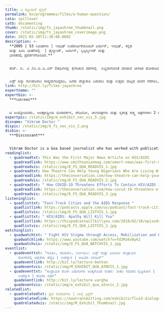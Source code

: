```yaml
---
title: ಎ ಹ್ಯೂಮನ್‌ ಕ್ವೆಸ್ಚನ್‌
permalink: kn/programmes/films/a-human-question/
cata: spillover
catb: documenting
thumb: /static/img/fs_jayashree_thumbnail.png
cover: /static/img/fs_jayashree_coverimage.png
date: 2021-05-30T11:30:00.000Z
description: >-
  **2005 | 53 ನಿಮಿಷಗಳು | ಇಂಗ್ಲಿಷ್‌ ಉಪಶೀರ್ಷಿಕೆಯೊಂದಿಗೆ ಜರ್ಮನ್‌, ಇಂಗ್ಲಿಷ್‌, ಕನ್ನಡ
  ಮತ್ತು ಹಿಂದಿ ಭಾಷೆಗಳಲ್ಲಿ ‌ | ಥೈಲ್ಯಾಂಡ್‌, ಜರ್ಮನ್, ಸ್ವಿಟ್ಜರ್ಲ್ಯಂಡ್‌ ಮತ್ತು
  ಭಾರತದಲ್ಲಿ ಪ್ರದರ್ಶನಗೊಂಡಿದೆ.**


  ಹೆಚ್.‌ ಐ. ವಿ /ಎ.ಐ.ಡಿ.ಎಸ್‌ ಔಷಧಿಗಳನ್ನು ಕೈಗೆಟಕುವ ದರಗಳಲ್ಲಿ  ಲಭ್ಯವಾಗುವಂತೆ ಮಾಡುವ ಜಾಗತಿಕ ಹೋರಾಟದ ಕಥೆಗಳನ್ನು ಹೊಂದಿರುವ ಈ ಚಲನ ಚಿತ್ರವು ʼಎ ಹ್ಯೂಮನ್‌ ಕ್ವೆಸ್ಚನ್‌ʼ, ಔಷದ ಜ್ಞಾನದ ಖಾಸಗಿ ಮಾಲೀಕತ್ವವು, ಮಾನವ ಜೀವನಕ್ಕಿಂತಲೂ ಮಿಗಿಲಾದುದೇ ಎಂಬ ಪ್ರಮುಖ ಪ್ರಶ್ನೆಯನ್ನು ಹುಟ್ಟುಹಾಕುತ್ತದೆ. ಅಂತರ್ರಾಷ್ಟ್ರೀಯ ಗುಂಪುಗಾರಿಕೆ ಮತ್ತು ಕಾರ್ಯಕರ್ತರ ಹೇಳಿಕೆಗಳನ್ನು ವೈಯಕ್ತಿಕ ನಿರೂಪಣೆಗಳೊಂದಿಗೆ ಬೆಸೆದು, ಇವೆರಡರ ನಡುವಣ ಸಂಪರ್ಕ ಹಾಗೂ ವ್ಯತಿರಿಕ್ತ ತತ್ವಗಳ ಮೂಲಕ, ಪೇಟೆಂಟ್‌ ಮತ್ತು ಹೆಚ್‌ ಐ ವಿ /ಎಐಡಿಎಸ್‌ ಔಷಧಿಗಳ ಜಗತ್ತನ್ನು ಈ ಚಲನ ಚಿತ್ರವು ಪರಿಶೋಧಿಸುತ್ತದೆ. 


  ಎಡ್ಸ್‌ ಅನ್ನು ಗುಣಪಡಿಸಲು ಸಾದ್ಯವಾಗದಿದ್ದರೂ, ಜನರು ಹೆಚ್ಚುಕಾಲ ಬದುಕಲು ಮತ್ತು ಉತ್ತಮ ಮಟ್ಟದ ಜೀವನ ನೆಡೆಸಲು, ಔಷಧಿಯ ಲಭ್ಯತೆ ಮತ್ತು ಆರೋಗ್ಯ ಆರೈಕೆಯು ಲಾಭಕರವಾಗುತ್ತವೆ. ಇವೆರಡೂ ಸಾಮಾಜಿಕ ಬದಲಾವಣೆಯ ಮುಖ್ಯ ಕಾರಣಳು ಮತ್ತು ಪರಿಣಾಮಗಳಾಗಿವೆ. ಹಿಮಾಲ್‌ ದಕ್ಷಿಣ ಏಷ್ಯಾ ಉತ್ಸವ (2007), ಮತ್ತು ಗ್ಲೋಬೆಲ್‌ (2006) ಚಲನ ಚಿತ್ರೋತ್ಸವಗಳನ್ನು ಒಳಗೊಂಡಂತೆ ಹಲವಾರು ಅಂತರರಾಷ್ಟ್ರೀಯ ಚಲನಚಿತ್ರ ಉತ್ಸವಗಳಲ್ಲಿ, ಈ ಚಿತ್ರವನ್ನು ಪ್ರದರ್ಶಿಸಲಾಗಿದೆ.
link: http://bit.ly/films-jayashree
expertname: ""
expertbio: >-
  ***ನಿರ್ದೇಶಕರು***


  ಟಿ ಜಯಶ್ರೀಯವರು, ಅಂತರ್ರಾಷ್ಟ್ರೀಯ ದೂರದರ್ಶನ, ರೇಡಿಯೋ, ಚಲನಚಿತ್ರಗಳು ಮತ್ತು ಸ್ವತಂತ್ರ ಸಾಕ್ಷ್ಯ ಚಿತ್ರಗಳಿಗಾಗಿ 2 ದಶಕಗಳಿಂದ ಕೃತಿಗಳನ್ನು ರಚಿಸಿ, ನಿರ್ಮಿಸಿ ನಿರ್ದೇಶಿಸಿದ್ದಾರೆ. ಅವರ ಪ್ರಶಸ್ತಿ ವಿಜೇತ ಕೃತಿಗಳು ಸ್ತ್ರೀ-ಪುರುಷತ್ವದ ಸಮಾಗಮ, ಲೈಂಗಿಕತೆ, ಕಾನೂನು ಮತ್ತು ಸಾರ್ವಜನಿಕ ಆರೋಗ್ಯವನ್ನು ಕೇಂದ್ರ ಬಿಂದುವನ್ನಾಗಿಸಿ ಕೊಂಡಿವೆ. ಅವರ ಚಲನಚಿತ್ರಗಳು, ಪ್ರಪಂಚದಾದ್ಯಂತ ವ್ಯಾಪಕವಾಗಿ ಪ್ರದರ್ಶಿಸಲಾಗಿವೆ. ಈ ಚಲನ ಚಿತ್ರಗಳನ್ನು ಇವರ ವಿಮಿಯೋ ಖಾತೆಯಲ್ಲಿ ಸಹ ವೀಕ್ಷಿಸಬಹುದು. ಭಾರತದಲ್ಲಿ ವಿಚಿತ್ರ ಜನಜೀವನ ಮತ್ತು ನಡವಳಿಕೆಯನ್ನು ಕುರಿತಾದ ನೇರ ಚಿತ್ರಣಗಳ ಅಪಾರ ಸಂಗ್ರಹದ ಮೂಲಕ  ಕ್ಯುಎಎಂಆರ್‌ಎ ಸಂಸ್ಥೆ
expertpic: /static/img/m_exhibit_sec_vis_5.jpg
disname: "Vikram Doctor "
dispic: /static/img/d_fs_sec_vis_2.png
disbio: >-
  ***Discussant***


  Vikram Doctor is a Goa based journalist who has worked with publications like the Times of India and Economic Times for over 20 years. He was also involved with the GayBombay community support group and also with helping and documenting the 18 year campaign to decriminalise homosexuality in India. He has written on issues relating to material culture and social change in India, including the effects of epidemics like HIV and Covid.
readinglist:
  - quadreadtxt: This Was the First Major News Article on HIV/AIDS
    quadreadlink: https://www.smithsonianmag.com/smart-news/was-first-major-news-article-hivaids-180963913/
    quadreadvis: /static/img/D_FS_QUA_READVIS_1.jpg
  - quadreadtxt: How Theatre Can Help Young Nigerians Who Are Living With HIV
    quadreadlink: https://theconversation.com/how-theatre-can-help-young-nigerians-who-are-living-with-hiv-150378
    quadreadvis: /static/img/D_FS_QUA_READVIS_2.jpg
  - quadreadtxt: " How COVID-19 Threatens Efforts To Contain HIV/AIDS in South Africa"
    quadreadlink: https://theconversation.com/how-covid-19-threatens-efforts-to-contain-hiv-aids-in-south-africa-142575
    quadreadvis: /static/img/D_FS_QUA_READVIS_3.jpg
listeninglist:
  - quadlisttxt: "Fast-Track Cities and the AIDS Response "
    quadlistlink: https://podcasts.apple.com/us/podcast/fast-track-cities-and-the-aids-response/id1459288389?i=1000437158557
    quadlistvis: /static/img/D_FS_QUA_LISTVIS_1.jpg
  - quadlisttxt: " HIV/AIDS: Apathy Will Kill You"
    quadlistlink: https://thispodcastwillkillyou.com/2018/02/10/episode-12-hiv-aids-apathy-will-kill-you/
    quadlistvis: /static/img/D_FS_QUA_LISTVIS_2.jpg
watchinglist:
  - quadwatchtxt: " Fight HIV Stigma through Access, Mobilization and Equity"
    quadwatchlink: https://www.youtube.com/watch?v=fd2Mz6vBykI
    quadwatchvis: /static/img/D_FS_QUA_WATCHVIS_1.jpg
eventlist:
  - quadeventtxt: "ಗುರಿತಿಸಿ, ಪರಿಶೀಲಿಸಿ, ನಿರ್ಣಯಿಸಿ: ಏಡ್ಸ್‌ ಮತ್ತು ಎಬೋಲ ಸಾಂಕ್ರಾಮಿಕ
      ರೋಗಗಳಲ್ಲಿ ಆರೈಕೆಯ ಪದ್ಧತಿ | ಉಪನ್ಯಾಸ | ಅಡಿಯಾ ಬೇಂಟನ್‌"
    quadeventlink: http://bit.ly/lecture-benton
    quadeventvis: /static/img/M_EXHIBIT_QUA_ATNVIS_1.jpg
  - quadeventtxt: "ಸಾಂಕ್ರಾಮಿಕ ರೋಗ ಪಿಡುಗುಗಳು ಅಂತ್ಯಗೊಂಡ ನಂತರ: ಶೀತಲ ಸಮರದ ದೃಷ್ಟಿಕೋನ |
      ಉಪನ್ಯಾಸ | ಡೋರಾ ವರ್ಘ"
    quadeventlink: http://bit.ly/lecture-vargha
    quadeventvis: /static/img/e_exhibit_qua_atnvis_2.jpg
relatedlist:
  - quadrelatedtxt: ದ್ರವ ಸಂವಾದಗಳು | ಬಾಸ್ಸೆ ಸ್ಟಿಟ್ಜೆನ್‌
    quadrelatedlink: https://nowtransmitting.com/exhibits/fluid-dialogues/
    quadrelatedvis: /static/img/M_Exhibit_Thumbnail.jpg
---
```

